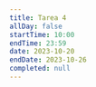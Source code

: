 ```yaml
---
title: Tarea 4
allDay: false
startTime: 10:00
endTime: 23:59
date: 2023-10-20
endDate: 2023-10-26
completed: null
---
```


